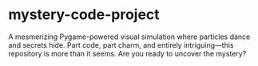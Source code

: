 # mystery-code-project
A mesmerizing Pygame-powered visual simulation where particles dance and secrets hide. Part code, part charm, and entirely intriguing—this repository is more than it seems. Are you ready to uncover the mystery?
